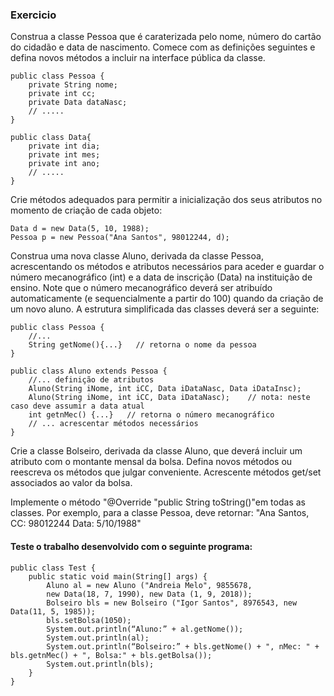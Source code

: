 ### Exercicio

Construa a classe Pessoa que é caraterizada pelo nome, número do cartão do cidadão e
data de nascimento. Comece com as definições seguintes e defina novos métodos a
incluir na interface pública da classe.

    public class Pessoa {
        private String nome;
        private int cc;
        private Data dataNasc;
        // .....
    }

    public class Data{
        private int dia;
        private int mes;
        private int ano;
        // .....
    }

Crie métodos adequados para permitir a inicialização dos seus atributos no momento
de criação de cada objeto:

    Data d = new Data(5, 10, 1988);
    Pessoa p = new Pessoa("Ana Santos", 98012244, d);

Construa uma nova classe Aluno, derivada da classe Pessoa, acrescentando os métodos e
atributos necessários para aceder e guardar o número mecanográfico (int) e a data de
inscrição (Data) na instituição de ensino. Note que o número mecanográfico deverá ser
atribuído automaticamente (e sequencialmente a partir do 100) quando da criação de
um novo aluno.
A estrutura simplificada das classes deverá ser a seguinte:

    public class Pessoa {
        //...
        String getNome(){...}   // retorna o nome da pessoa
    }
    
    public class Aluno extends Pessoa {
        //... definição de atributos
        Aluno(String iNome, int iCC, Data iDataNasc, Data iDataInsc);
        Aluno(String iNome, int iCC, Data iDataNasc);    // nota: neste caso deve assumir a data atual
        int getnMec() {...}   // retorna o número mecanográfico
        // ... acrescentar métodos necessários
    }

Crie a classe Bolseiro, derivada da classe Aluno, que deverá incluir um atributo com o
montante mensal da bolsa. Defina novos métodos ou reescreva os métodos que julgar
conveniente. Acrescente métodos get/set associados ao valor da bolsa.

Implemente o método "@Override "public String toString()"em todas as classes.
Por exemplo, para a classe Pessoa, deve retornar:
"Ana Santos, CC: 98012244 Data: 5/10/1988"

#### Teste o trabalho desenvolvido com o seguinte programa:

    public class Test {
        public static void main(String[] args) {
            Aluno al = new Aluno ("Andreia Melo", 9855678,
            new Data(18, 7, 1990), new Data (1, 9, 2018));
            Bolseiro bls = new Bolseiro ("Igor Santos", 8976543, new Data(11, 5, 1985));
            bls.setBolsa(1050);
            System.out.println(“Aluno:” + al.getNome());
            System.out.println(al);
            System.out.println(“Bolseiro:” + bls.getNome() + ", nMec: " + bls.getnMec() + ", Bolsa:" + bls.getBolsa());
            System.out.println(bls);
        }
    }
